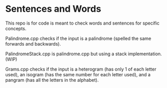 # Sentences and Words
This repo is for code is meant to check words and sentences for specific concepts.

Palindrome.cpp checks if the input is a palindrome (spelled the same forwards and backwards).

PalindromeStack.cpp is palindrome.cpp but using a stack implementation. (WIP)

Grams.cpp checks if the input is a heterogram (has only 1 of each letter used), an isogram (has the same number for each letter used), and a pangram (has all the letters in the alphabet).

